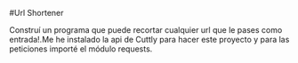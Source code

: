 #Url Shortener

Construí un programa que puede recortar cualquier url que le pases como entrada!.Me he instalado la api de Cuttly para hacer este proyecto y para las peticiones importé el módulo requests.
